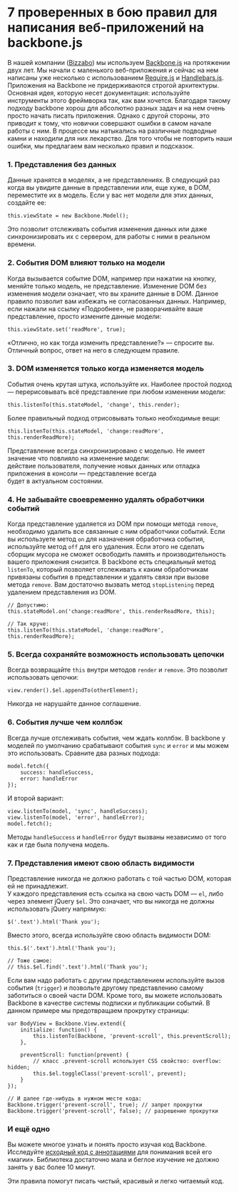 # 7 проверенных в бою правил для написания веб-приложений на backbone.js

В нашей компании ([Bizzabo][1]) мы используем [Backbone.js][2] на протяжении двух лет. Мы начали с маленького веб-приложения и сейчас на нем написаны уже несколько с использованием [Require.js][3] и [Handlebars.js][4].
Приложения на Backbone не придерживаются строгой архитектуры. Основная идея, которую несет документация: используйте инструменты этого фреймворка так, как вам хочется.
Благодаря такому подходу backbone хорош для абсолютно разных задач и на нем очень просто начать писать приложения. Однако с другой стороны, это приводит к тому, что новички совершают ошибки в самом начале работы с ним. 
В процессе мы натыкались на различные подводные камни и находили для них лекарство.
Для того чтобы не повторить наши ошибки, мы предлагаем вам несколько правил и подсказок.

### 1. Представления без данных

Данные хранятся в моделях, а не представлениях. В следующий раз когда вы увидите данные в представлении или, еще хуже, в DOM, переместите их в модель.
Если у вас нет модели для этих данных, создайте ее:

    this.viewState = new Backbone.Model();

Это позволит отслеживать события изменения данных или даже синхронизировать их с сервером, для работы с ними в реальном времени.

### 2. События DOM влияют только на модели

Когда вызывается событие DOM, например при нажатии на кнопку, меняйте только модель, не представление.
Изменение DOM без изменения модели означает, что вы храните данные в DOM.  Данное правило позволит вам избежать не согласованных данных.
Например, если нажали на ссылку «Подробнее», не разворачивайте ваше представление, просто измените данные модели:

    this.viewState.set('readMore', true);

«Отлично, но как тогда изменить представление?» — спросите вы. Отличный вопрос, ответ на него в следующем правиле.

### 3. DOM изменяется только когда изменяется модель

События очень крутая штука, используйте их. Наиболее простой подход — перерисовывать всё представление при любом изменении модели:

    this.listenTo(this.stateModel, 'change', this.render);
    
Более правильный подход отрисовывать только необходимые вещи:

    this.listenTo(this.stateModel, 'change:readMore', this.renderReadMore);
    
Представление всегда синхронизировано с моделью. Не имеет значение что повлияло на изменение модели:  
действие пользователя, получение новых данных или отладка приложения в консоли — представление всегда  
будет в актуальном состоянии.

### 4. Не забывайте своевременно удалять обработчики событий

Когда представление удаляется из DOM при помощи метода `remove`, необходимо удалить все связанные с ним обработчики событий.
Если вы используете метод `on` для назначения обработчика события, используйте метод `off` для его удаления. Если этого не сделать сборщик мусора не сможет освободить память и производительность вашего приложения снизится.
В backbone есть специальный метод `listenTo`, который позволяет отслеживать к каким обработчикам привязаны события в представлении и удалять связи при вызове метода `remove`. Вам достаточно вызвать метод `stopListening` перед удалением представления из DOM.

    // Допустимо:
    this.stateModel.on('change:readMore', this.renderReadMore, this);
 
    // Так круче:
    this.listenTo(this.stateModel, 'change:readMore', this.renderReadMore);
    
### 5. Всегда сохраняйте возможность использовать цепочки

Всегда возвращайте `this` внутри методов `render` и `remove`. Это позволит использовать цепочки:

    view.render().$el.appendTo(otherElement);
    
Никогда не нарушайте данное соглашение.

### 6. События лучше чем коллбэк

Всегда лучше отслеживать события, чем ждать коллбэк.
В backbone у моделей по умолчанию срабатывают события `sync` и `error` и мы можем это использовать. Сравните два разных подхода:

    model.fetch({
        success: handleSuccess,
        error: handleError
    });
    
И второй вариант:

    view.listenTo(model, 'sync', handleSuccess);
    view.listenTo(model, 'error', handleError);
    model.fetch();
    
Методы `handleSuccess` и `handleError` будут вызваны независимо от того как и где была получена модель.

### 7. Представления имеют свою область видимости

Представление никогда не должно работать с той частью DOM, которая ей не принадлежит.  
У каждого представления есть ссылка на свою часть DOM — `el`, либо через элемент jQuery `$el`.
Это означает, что вы никогда не должны использовать jQuery напрямую:

    $('.text').html('Thank you');
    
Вместо этого, всегда используйте свою область видимости DOM:

    this.$('.text').html('Thank you');
     
    // Тоже самое: 
    // this.$el.find('.text').html('Thank you');
    
Если вам надо работать с другим представлением используйте вызов события (`trigger`) и позвольте другому представлению самому заботиться о своей части DOM. Кроме того, вы можете использовать Backbone в качестве системы подписки и публикации событий.
В данном примере мы предотвращаем прокрутку страницы:

    var BodyView = Backbone.View.extend({
        initialize: function() {
            this.listenTo(Backbone, 'prevent-scroll', this.preventScroll);
        },
     
        preventScroll: function(prevent) {
            // класс .prevent-scroll использует CSS свойство: overflow: hidden;
            this.$el.toggleClass('prevent-scroll', prevent);
        }
    });
     
    // И далее где-нибудь в нужном месте кода:
    Backbone.trigger('prevent-scroll', true); // запрет прокрутки
    Backbone.trigger('prevent-scroll', false); // разрешение прокрутки
    
### И ещё одно

Вы можете многое узнать и понять просто изучая код Backbone. Исследуйте [исходный код с аннотациями][5] для понимания всей его «магии». Библиотека достаточно мала и беглое изучение не должно занять у вас более 10 минут.

Эти правила помогут писать чистый, красивый и легко читаемый код.
 
 [1]: http://www.bizzabo.com
 [2]: http://backbonejs.org/
 [3]: http://requirejs.org
 [4]: http://handlebarsjs.com/
 [5]: http://backbonejs.org/docs/backbone.html
